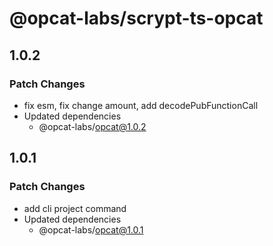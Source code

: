 # @opcat-labs/scrypt-ts-opcat

## 1.0.2

### Patch Changes

- fix esm, fix change amount, add decodePubFunctionCall
- Updated dependencies
  - @opcat-labs/opcat@1.0.2

## 1.0.1

### Patch Changes

- add cli project command
- Updated dependencies
  - @opcat-labs/opcat@1.0.1
